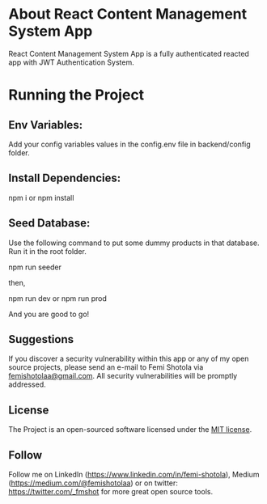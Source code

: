 # About React Content Management System App
React Content Management System App is a fully authenticated reacted app with JWT Authentication System.

# Running the Project

## Env Variables:

Add your config variables values in the config.env file in backend/config folder.

## Install Dependencies:

npm i or npm install

## Seed Database:

Use the following command to put some dummy products in that database. Run it in the root folder.

npm run seeder

then,

npm run dev 
or 
npm run prod

And you are good to go!
 
## Suggestions
If you discover a security vulnerability within this app or any of my open source projects, please send an e-mail to Femi Shotola via [femishotolaa@gmail.com](mailto:femishotolaa@gmail.com). All security vulnerabilities will be promptly addressed.

## License
The Project is an open-sourced software licensed under the [MIT license](https://opensource.org/licenses/MIT).

## Follow
Follow me on LinkedIn (https://www.linkedin.com/in/femi-shotola), Medium (https://medium.com/@femishotolaa) or on twitter: https://twitter.com/_fmshot for more great open source tools.

